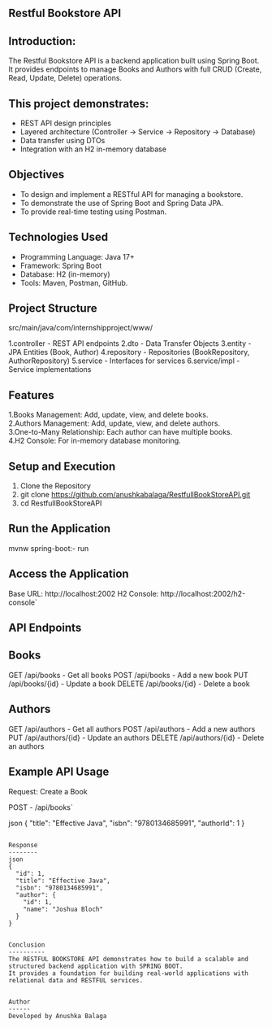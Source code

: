 Restful Bookstore API  
---------------------
Introduction:
-------------
The Restful Bookstore API is a backend application built using Spring Boot.  
It provides endpoints to manage Books and Authors with full CRUD (Create, Read, Update, Delete) operations.  

This project demonstrates:
--------------------------
- REST API design principles  
- Layered architecture (Controller → Service → Repository → Database)  
- Data transfer using DTOs  
- Integration with an H2 in-memory database  

Objectives
----------
- To design and implement a RESTful API for managing a bookstore.  
- To demonstrate the use of Spring Boot and Spring Data JPA.  
- To provide real-time testing using Postman.  

Technologies Used
-----------------
- Programming Language: Java 17+  
- Framework: Spring Boot
- Database: H2 (in-memory)  
- Tools: Maven, Postman, GitHub. 

Project Structure
-----------------
src/main/java/com/internshipproject/www/

1.controller     - REST API endpoints
2.dto            - Data Transfer Objects
3.entity         - JPA Entities (Book, Author)
4.repository     - Repositories (BookRepository, AuthorRepository)
5.service        - Interfaces for services
6.service/impl   - Service implementations

Features
--------
1.Books Management: Add, update, view, and delete books.  
2.Authors Management: Add, update, view, and delete authors.  
3.One-to-Many Relationship: Each author can have multiple books.  
4.H2 Console: For in-memory database monitoring.  

Setup and Execution
-------------------
1. Clone the Repository
2. git clone https://github.com/anushkabalaga/RestfullBookStoreAPI.git
3. cd RestfullBookStoreAPI

Run the Application
-------------------
mvnw spring-boot:- run

Access the Application
----------------------
Base URL:   http://localhost:2002
H2 Console: http://localhost:2002/h2-console`

API Endpoints
-------------
Books
-----
GET /api/books          - Get all books
POST /api/books         - Add a new book
PUT /api/books/{id}     - Update a book
DELETE /api/books/{id}  - Delete a book

Authors
--------
GET /api/authors          - Get all authors
POST /api/authors         - Add a new authors
PUT /api/authors/{id}     - Update an authors
DELETE /api/authors/{id}  - Delete an authors

Example API Usage
-----------------
Request: Create a Book

POST - /api/books`

json
{
  "title": "Effective Java",
  "isbn": "9780134685991",
  "authorId": 1
}
```

Response
--------
json
{
  "id": 1,
  "title": "Effective Java",
  "isbn": "9780134685991",
  "author": {
    "id": 1,
    "name": "Joshua Bloch"
  }
}


Conclusion
----------
The RESTFUL BOOKSTORE API demonstrates how to build a scalable and structured backend application with SPRING BOOT.
It provides a foundation for building real-world applications with relational data and RESTFUL services.


Author
------
Developed by Anushka Balaga


